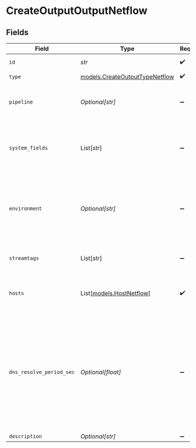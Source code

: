# CreateOutputOutputNetflow


## Fields

| Field                                                                                                                                                                         | Type                                                                                                                                                                          | Required                                                                                                                                                                      | Description                                                                                                                                                                   |
| ----------------------------------------------------------------------------------------------------------------------------------------------------------------------------- | ----------------------------------------------------------------------------------------------------------------------------------------------------------------------------- | ----------------------------------------------------------------------------------------------------------------------------------------------------------------------------- | ----------------------------------------------------------------------------------------------------------------------------------------------------------------------------- |
| `id`                                                                                                                                                                          | *str*                                                                                                                                                                         | :heavy_check_mark:                                                                                                                                                            | Unique ID for this output                                                                                                                                                     |
| `type`                                                                                                                                                                        | [models.CreateOutputTypeNetflow](../models/createoutputtypenetflow.md)                                                                                                        | :heavy_check_mark:                                                                                                                                                            | N/A                                                                                                                                                                           |
| `pipeline`                                                                                                                                                                    | *Optional[str]*                                                                                                                                                               | :heavy_minus_sign:                                                                                                                                                            | Pipeline to process data before sending out to this output                                                                                                                    |
| `system_fields`                                                                                                                                                               | List[*str*]                                                                                                                                                                   | :heavy_minus_sign:                                                                                                                                                            | Fields to automatically add to events, such as cribl_pipe. Supports wildcards.                                                                                                |
| `environment`                                                                                                                                                                 | *Optional[str]*                                                                                                                                                               | :heavy_minus_sign:                                                                                                                                                            | Optionally, enable this config only on a specified Git branch. If empty, will be enabled everywhere.                                                                          |
| `streamtags`                                                                                                                                                                  | List[*str*]                                                                                                                                                                   | :heavy_minus_sign:                                                                                                                                                            | Tags for filtering and grouping in @{product}                                                                                                                                 |
| `hosts`                                                                                                                                                                       | List[[models.HostNetflow](../models/hostnetflow.md)]                                                                                                                          | :heavy_check_mark:                                                                                                                                                            | One or more NetFlow destinations to forward events to                                                                                                                         |
| `dns_resolve_period_sec`                                                                                                                                                      | *Optional[float]*                                                                                                                                                             | :heavy_minus_sign:                                                                                                                                                            | How often to resolve the destination hostname to an IP address. Ignored if all destinations are IP addresses. A value of 0 means every datagram sent will incur a DNS lookup. |
| `description`                                                                                                                                                                 | *Optional[str]*                                                                                                                                                               | :heavy_minus_sign:                                                                                                                                                            | N/A                                                                                                                                                                           |